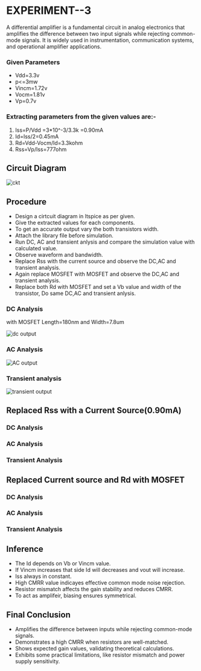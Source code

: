 # EXPERIMENT--3

A differential amplifier is a fundamental circuit in analog electronics that amplifies the difference between two input signals while rejecting common-mode signals. It is widely used in instrumentation, communication systems, and operational amplifier applications.

### Given Parameters
* Vdd=3.3v
* p<=3mw
* Vincm=1.72v
* Vocm=1.81v
* Vp=0.7v

### Extracting parameters from the given values are:-
1. Iss=P/Vdd
=3*10^-3/3.3k
=0.90mA
2. Id=Iss/2=0.45mA
3. Rd=Vdd-Vocm/Id=3.3kohm
4. Rss=Vp/Iss=777ohm
## Circuit Diagram

![ckt](https://github.com/user-attachments/assets/c7315d6c-fc71-474a-ba49-8541ccccb0ee)

## Procedure
* Design a cirtcuit diagram in ltspice as per given.
* Give the extracted values for each components.
* To get an accurate output vary the both transistors width.
* Attach the library file before simulation.
* Run DC, AC and transient anlysis and compare the simulation value with calculated value.
* Observe waveform and bandwidth.
* Replace Rss with the current source and observe the DC,AC and transient analysis.
* Again replace MOSFET with MOSFET and observe the DC,AC and transient analysis.
* Replace both Rd with MOSFET and set a Vb value and width of the transistor, Do same DC,AC and transient anlysis.

### DC Analysis
with MOSFET Length=180nm and Width=7.8um

![dc output](https://github.com/user-attachments/assets/e70dbc15-245d-4f99-a311-49f103d2bb5b)

### AC Analysis

![AC output](https://github.com/user-attachments/assets/2504d1db-f47c-4997-8ec1-ccd072471917)

### Transient analysis

![transient output](https://github.com/user-attachments/assets/a2e796a2-f1fb-443f-9aa5-924ab7f3792a)

## Replaced Rss with a Current Source(0.90mA)

### DC Analysis


### AC Analysis


### Transient Analysis



## Replaced Current source and Rd with MOSFET 

### DC Analysis



### AC Analysis



### Transient Analysis


## Inference 
* The Id depends on Vb or Vincm value.
* If Vincm increases that side Id will decreases and vout will increase.
* Iss always in constant.
* High CMRR value indicayes effective common mode noise rejection.
* Resistor mismatch affects the gain stability and reduces CMRR.
* To act as amplifeir, biasing ensures symmetrical.

## Final Conclusion
* Amplifies the difference between inputs while rejecting common-mode signals.
* Demonstrates a high CMRR when resistors are well-matched.
* Shows expected gain values, validating theoretical calculations.
* Exhibits some practical limitations, like resistor mismatch and power supply sensitivity.
